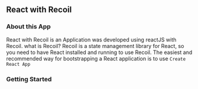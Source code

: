 ## React with Recoil

### About this App
React with Recoil is an Application was developed using reactJS with Recoil. what is Recoil? Recoil is a state management library for React, so you need to have React installed and running to use Recoil. The easiest and recommended way for bootstrapping a React application is to use ```Create React App```

### Getting Started

